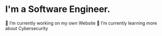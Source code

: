# I'm a Software Engineer.
🔭 I’m currently working on my own Website
🌱 I’m currently learning more about Cybersecurity
